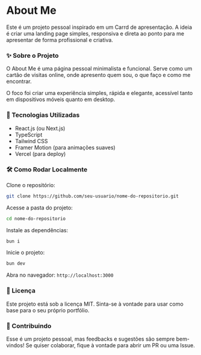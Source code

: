 # About Me

Este é um projeto pessoal inspirado em um Carrd de apresentação. A ideia é criar uma landing page simples, responsiva e direta ao ponto para me apresentar de forma profissional e criativa.

### ✨ Sobre o Projeto

O About Me é uma página pessoal minimalista e funcional. Serve como um cartão de visitas online, onde apresento quem sou, o que faço e como me encontrar.

O foco foi criar uma experiência simples, rápida e elegante, acessível tanto em dispositivos móveis quanto em desktop.

### 🚀 Tecnologias Utilizadas

- React.js (ou Next.js)
- TypeScript
- Tailwind CSS
- Framer Motion (para animações suaves)
- Vercel (para deploy)

### 🛠️ Como Rodar Localmente

Clone o repositório:

```bash
git clone https://github.com/seu-usuario/nome-do-repositorio.git
```

Acesse a pasta do projeto:

```bash
cd nome-do-repositorio
```

Instale as dependências:

```bash
bun i
```

Inicie o projeto:

```bash
bun dev
```

Abra no navegador:
`http://localhost:3000`

### 📄 Licença

Este projeto está sob a licença MIT.
Sinta-se à vontade para usar como base para o seu próprio portfólio.

### 🤝 Contribuindo

Esse é um projeto pessoal, mas feedbacks e sugestões são sempre bem-vindos! Se quiser colaborar, fique à vontade para abrir um PR ou uma Issue.
